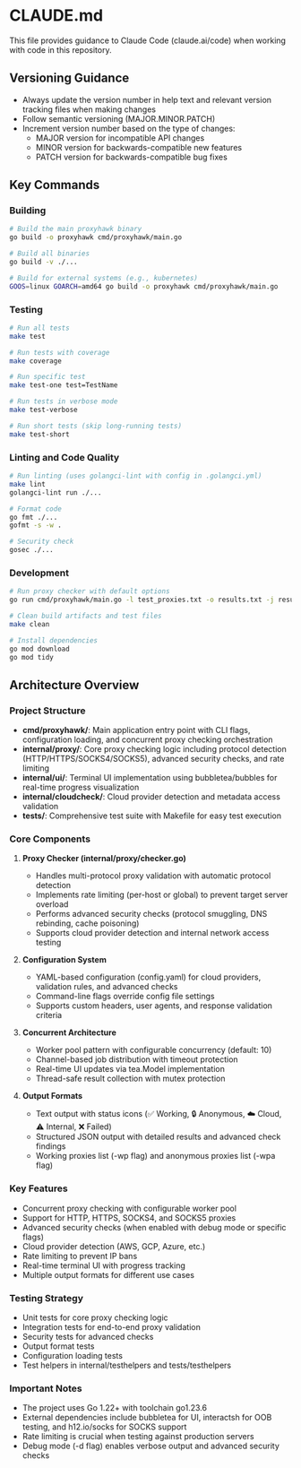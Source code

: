 # CLAUDE.md

This file provides guidance to Claude Code (claude.ai/code) when working with code in this repository.

## Versioning Guidance
- Always update the version number in help text and relevant version tracking files when making changes
- Follow semantic versioning (MAJOR.MINOR.PATCH)
- Increment version number based on the type of changes:
  * MAJOR version for incompatible API changes
  * MINOR version for backwards-compatible new features
  * PATCH version for backwards-compatible bug fixes

## Key Commands

### Building
```bash
# Build the main proxyhawk binary
go build -o proxyhawk cmd/proxyhawk/main.go

# Build all binaries
go build -v ./...

# Build for external systems (e.g., kubernetes)
GOOS=linux GOARCH=amd64 go build -o proxyhawk cmd/proxyhawk/main.go
```

### Testing
```bash
# Run all tests
make test

# Run tests with coverage
make coverage

# Run specific test
make test-one test=TestName

# Run tests in verbose mode
make test-verbose

# Run short tests (skip long-running tests)
make test-short
```

### Linting and Code Quality
```bash
# Run linting (uses golangci-lint with config in .golangci.yml)
make lint
golangci-lint run ./...

# Format code
go fmt ./...
gofmt -s -w .

# Security check
gosec ./...
```

### Development
```bash
# Run proxy checker with default options
go run cmd/proxyhawk/main.go -l test_proxies.txt -o results.txt -j results.json -d

# Clean build artifacts and test files
make clean

# Install dependencies
go mod download
go mod tidy
```

## Architecture Overview

### Project Structure
- **cmd/proxyhawk/**: Main application entry point with CLI flags, configuration loading, and concurrent proxy checking orchestration
- **internal/proxy/**: Core proxy checking logic including protocol detection (HTTP/HTTPS/SOCKS4/SOCKS5), advanced security checks, and rate limiting
- **internal/ui/**: Terminal UI implementation using bubbletea/bubbles for real-time progress visualization
- **internal/cloudcheck/**: Cloud provider detection and metadata access validation
- **tests/**: Comprehensive test suite with Makefile for easy test execution

### Core Components

1. **Proxy Checker (internal/proxy/checker.go)**
   - Handles multi-protocol proxy validation with automatic protocol detection
   - Implements rate limiting (per-host or global) to prevent target server overload
   - Performs advanced security checks (protocol smuggling, DNS rebinding, cache poisoning)
   - Supports cloud provider detection and internal network access testing

2. **Configuration System**
   - YAML-based configuration (config.yaml) for cloud providers, validation rules, and advanced checks
   - Command-line flags override config file settings
   - Supports custom headers, user agents, and response validation criteria

3. **Concurrent Architecture**
   - Worker pool pattern with configurable concurrency (default: 10)
   - Channel-based job distribution with timeout protection
   - Real-time UI updates via tea.Model implementation
   - Thread-safe result collection with mutex protection

4. **Output Formats**
   - Text output with status icons (✅ Working, 🔒 Anonymous, ☁️ Cloud, ⚠️ Internal, ❌ Failed)
   - Structured JSON output with detailed results and advanced check findings
   - Working proxies list (-wp flag) and anonymous proxies list (-wpa flag)

### Key Features
- Concurrent proxy checking with configurable worker pool
- Support for HTTP, HTTPS, SOCKS4, and SOCKS5 proxies
- Advanced security checks (when enabled with debug mode or specific flags)
- Cloud provider detection (AWS, GCP, Azure, etc.)
- Rate limiting to prevent IP bans
- Real-time terminal UI with progress tracking
- Multiple output formats for different use cases

### Testing Strategy
- Unit tests for core proxy checking logic
- Integration tests for end-to-end proxy validation
- Security tests for advanced checks
- Output format tests
- Configuration loading tests
- Test helpers in internal/testhelpers and tests/testhelpers

### Important Notes
- The project uses Go 1.22+ with toolchain go1.23.6
- External dependencies include bubbletea for UI, interactsh for OOB testing, and h12.io/socks for SOCKS support
- Rate limiting is crucial when testing against production servers
- Debug mode (-d flag) enables verbose output and advanced security checks